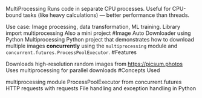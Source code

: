 MultiProcessing
Runs code in separate CPU processes. Useful for CPU-bound tasks (like heavy calculations) — better performance than threads.

Use case:
Image processing, data transformation, ML training.
Library
import multiprocessing
Also a mini project
#Image Auto Downloader using Python Multiprocessing Python project that demonstrates how to download multiple images **concurrently** using the `multiprocessing` module and `concurrent.futures.ProcessPoolExecutor`.
#Features

Downloads high-resolution random images from https://picsum.photos
Uses multiprocessing for parallel downloads
#Concepts Used

multiprocessing module
ProcessPoolExecutor from concurrent.futures
HTTP requests with requests
File handling and exception handling in Python